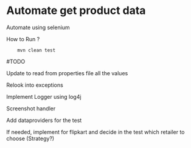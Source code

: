 # Automate get product data
Automate using selenium

How to Run ?

        mvn clean test




#TODO


Update to read from properties file all the values

Relook into exceptions

Implement Logger using log4j

Screenshot handler

Add dataproviders for the test

If needed, implement for flipkart and decide in the test which retailer to choose (Strategy?)